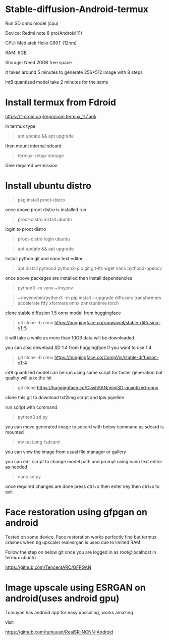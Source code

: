 # Stable-diffusion-Android-termux 
Run SD onnx model (cpu)

Device: Redmi note 8 pro(Android 11)


CPU: Mediatek Helio G90T (12nm)


RAM: 6GB


Storage: Need 20GB free space

It takes around 5 minutes to generate 256*512 image with 8 steps

int8 quantized model take 2 minutes for the same

# Install termux from Fdroid
https://f-droid.org/repo/com.termux_117.apk


In termux type
> apt update && apt upgrade

then mount internal sdcard
>termux-setup-storage

Give required permission

# Install ubuntu distro
>pkg install proot-distro

once above proot distro is installed run

>proot-distro install ubuntu

login to proot distro

>proot-distro login ubuntu

>apt update && apt upgrade

Install python git and nano text editor

>apt install python3 python3-pip git git-lfs wget nano python3-opencv

once above packages are installed then install dependencies

>python3 -m venv ~/myenv

>~/myenv/bin/python3 -m pip install --upgrade diffusers transformers accelerate ftfy xformers onnx onnxruntime torch

clone stable diffusion 1.5 onnx model from huggingface

>git clone -b onnx https://huggingface.co/runwayml/stable-diffusion-v1-5

it will take a while as more than 10GB data will be downloaded

you can also download SD 1.4 from huggingface if you want to use 1.4

>git clone -b onnx https://huggingface.co/CompVis/stable-diffusion-v1-4

int8 quantized model can be run using same script for faster generation but quality will take the hit

>git clone https://huggingface.co/ClashSAN/miniSD-quantized-onnx

clone this git to download txt2img script and lpw pipeline 

run script with command

>python3 sd.py

you can move generated image to sdcard with below command as sdcard is mounted

>mv test.png /sdcard

you can view the image from usual file manager or gallery

you can edit script to change model path and prompt using nano text editor as needed

> nano sd.py

once required changes are done press ctrl+o then enter key then ctrl+x to exit

# Face restoration using gfpgan on android

Tested on same device, Face restoration works perfectly fine but termux crashes when bg upscaler realesrgan is used due to limited RAM

Follow the step on below git once you are logged in as root@localhost in termux ubuntu

https://github.com/TencentARC/GFPGAN


# Image upscale using ESRGAN on android(uses android gpu)

Tumuyan has android app for easy upscaling, works amazing

visit

https://github.com/tumuyan/RealSR-NCNN-Android
